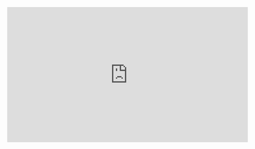 <iframe width="560" height="315" src="https://www.youtube.com/embed/TdytAU2q18I?si=jqbuxxnOWdlKOUmG" title="YouTube video player" frameborder="0" allow="accelerometer; autoplay; clipboard-write; encrypted-media; gyroscope; picture-in-picture; web-share" allowfullscreen></iframe>
